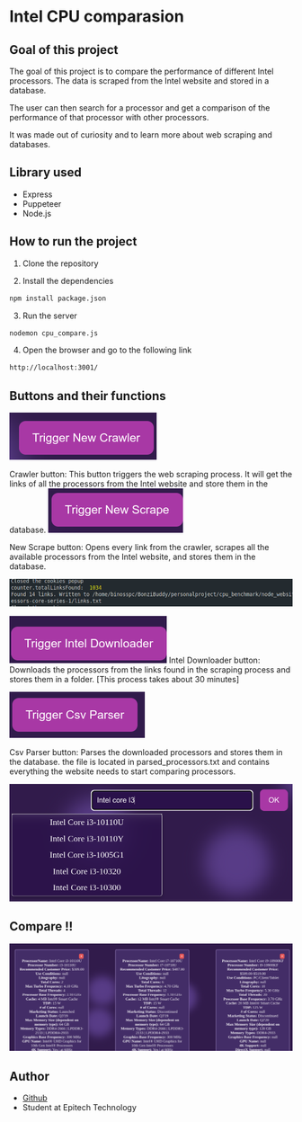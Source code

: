 # Intel CPU comparasion

## Goal of this project

The goal of this project is to compare the performance of different Intel processors. The data is scraped from the Intel website and stored in a database.

The user can then search for a processor and get a comparison of the performance of that processor with other processors.

It was made out of curiosity and to learn more about web scraping and databases.

## Library used

- Express
- Puppeteer
- Node.js

## How to run the project

1. Clone the repository

2. Install the dependencies

```bash
npm install package.json
```

3. Run the server

```bash
nodemon cpu_compare.js
```

4. Open the browser and go to the following link

```bash
http://localhost:3001/
```

## Buttons and their functions

![Trigger new crawler](readme_images/image.png)

Crawler button: This button triggers the web scraping process. It will get the links of all the processors from the Intel website and store them in the database.
![Trigger New Scrape](readme_images/image-1.png)

New Scrape button: Opens every link from the crawler, scrapes all the available processors from the Intel website, and stores them in the database.

![What happens](readme_images/image-2.png)


![Intel Downloader](readme_images/image-3.png)
Intel Downloader button: Downloads the processors from the links found in the scraping process and stores them in a folder. [This process takes about 30 minutes]

![Trigger Csv Parser](readme_images/image-4.png)

Csv Parser button: Parses the downloaded processors and stores them in the database.
the file is located in parsed_processors.txt and contains everything the website needs to start comparing processors.

![Search processor](readme_images/image-5.png)

## Compare !!

![Comparaison](readme_images/image-6.png)

## Author

- [Github](https://github.com/ExtraBinoss)
- Student at Epitech Technology